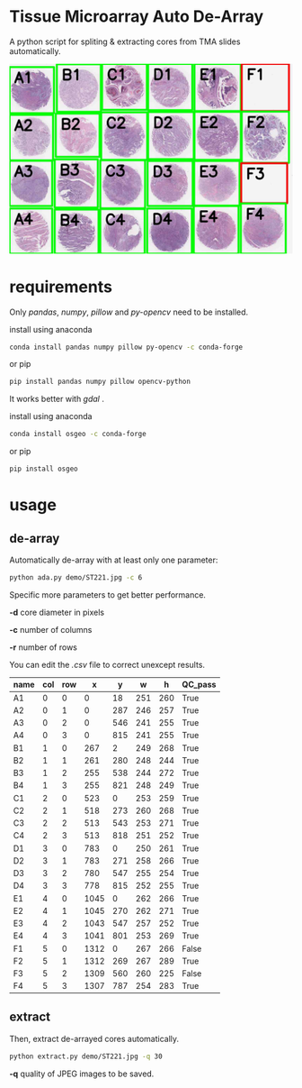 # Tissue Microarray Auto De-Array

A python script for spliting & extracting cores from TMA slides automatically.

![image](demo/ST221.de-array.jpg)

# requirements

Only *pandas*, *numpy*, *pillow* and *py-opencv* need to be installed.

install using anaconda
~~~bash
conda install pandas numpy pillow py-opencv -c conda-forge
~~~
or pip
~~~bash
pip install pandas numpy pillow opencv-python
~~~

It works better with *gdal* .

install using anaconda
~~~bash
conda install osgeo -c conda-forge
~~~
or pip
~~~bash
pip install osgeo
~~~

# usage

## de-array

Automatically de-array with at least only one parameter:

~~~bash
python ada.py demo/ST221.jpg -c 6
~~~

Specific more parameters to get better performance.

**-d** core diameter in pixels

**-c** number of columns

**-r** number of rows

You can edit the *.csv* file to correct unexcept results.

| name | col | row | x    | y   | w   | h   | QC_pass |
|------|-----|-----|------|-----|-----|-----|---------|
|   A1 |   0 |   0 |    0 |  18 | 251 | 260 |    True |
|   A2 |   0 |   1 |    0 | 287 | 246 | 257 |    True |
|   A3 |   0 |   2 |    0 | 546 | 241 | 255 |    True |
|   A4 |   0 |   3 |    0 | 815 | 241 | 255 |    True |
|   B1 |   1 |   0 |  267 |   2 | 249 | 268 |    True |
|   B2 |   1 |   1 |  261 | 280 | 248 | 244 |    True |
|   B3 |   1 |   2 |  255 | 538 | 244 | 272 |    True |
|   B4 |   1 |   3 |  255 | 821 | 248 | 249 |    True |
|   C1 |   2 |   0 |  523 |   0 | 253 | 259 |    True |
|   C2 |   2 |   1 |  518 | 273 | 260 | 268 |    True |
|   C3 |   2 |   2 |  513 | 543 | 253 | 271 |    True |
|   C4 |   2 |   3 |  513 | 818 | 251 | 252 |    True |
|   D1 |   3 |   0 |  783 |   0 | 250 | 261 |    True |
|   D2 |   3 |   1 |  783 | 271 | 258 | 266 |    True |
|   D3 |   3 |   2 |  780 | 547 | 255 | 254 |    True |
|   D4 |   3 |   3 |  778 | 815 | 252 | 255 |    True |
|   E1 |   4 |   0 | 1045 |   0 | 262 | 266 |    True |
|   E2 |   4 |   1 | 1045 | 270 | 262 | 271 |    True |
|   E3 |   4 |   2 | 1043 | 547 | 257 | 252 |    True |
|   E4 |   4 |   3 | 1041 | 801 | 253 | 269 |    True |
|   F1 |   5 |   0 | 1312 |   0 | 267 | 266 |   False |
|   F2 |   5 |   1 | 1312 | 269 | 267 | 289 |    True |
|   F3 |   5 |   2 | 1309 | 560 | 260 | 225 |   False |
|   F4 |   5 |   3 | 1307 | 787 | 254 | 283 |    True |

## extract

Then, extract de-arrayed cores automatically.

~~~bash
python extract.py demo/ST221.jpg -q 30
~~~

**-q** quality of JPEG images to be saved.
